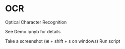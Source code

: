 # OCR
Optical Character Recognition

See Demo.ipnyb for details


Take a screenshot (⊞ + shift + s on windows)
Run script
